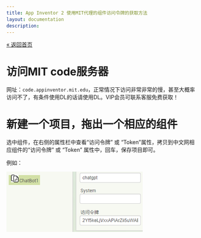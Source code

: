 ```yaml
---
title: App Inventor 2 使用MIT代理的组件访问令牌的获取方法
layout: documentation
description: 
---
```


[&laquo; 返回首页](index.html)

# 访问MIT code服务器

网址：`code.appinventor.mit.edu`，正常情况下访问非常非常的慢，甚至大概率访问不了，有条件使用DL的话请使用DL。VIP会员可联系客服免费获取！

# 新建一个项目，拖出一个相应的组件

选中组件，在右侧的属性栏中查看“访问令牌” 或 “Token”属性，拷贝到中文网相应组件的“访问令牌” 或 “Token” 属性中，回车，保存项目即可。

例如：

![访问令牌](images/访问令牌.png)

